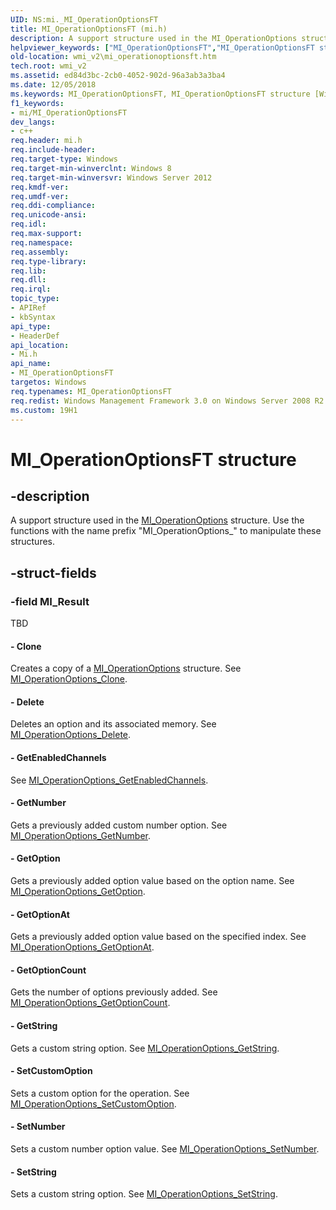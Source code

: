```yaml
---
UID: NS:mi._MI_OperationOptionsFT
title: MI_OperationOptionsFT (mi.h)
description: A support structure used in the MI_OperationOptions structure. Use the functions with the name prefix &#0034;MI_OperationOptions_&#0034; to manipulate these structures.
helpviewer_keywords: ["MI_OperationOptionsFT","MI_OperationOptionsFT structure [Windows Management Infrastructure (MI)]","mi/MI_OperationOptionsFT","wmi_v2.mi_operationoptionsft"]
old-location: wmi_v2\mi_operationoptionsft.htm
tech.root: wmi_v2
ms.assetid: ed84d3bc-2cb0-4052-902d-96a3ab3a3ba4
ms.date: 12/05/2018
ms.keywords: MI_OperationOptionsFT, MI_OperationOptionsFT structure [Windows Management Infrastructure (MI)], mi/MI_OperationOptionsFT, wmi_v2.mi_operationoptionsft
f1_keywords:
- mi/MI_OperationOptionsFT
dev_langs:
- c++
req.header: mi.h
req.include-header: 
req.target-type: Windows
req.target-min-winverclnt: Windows 8
req.target-min-winversvr: Windows Server 2012
req.kmdf-ver: 
req.umdf-ver: 
req.ddi-compliance: 
req.unicode-ansi: 
req.idl: 
req.max-support: 
req.namespace: 
req.assembly: 
req.type-library: 
req.lib: 
req.dll: 
req.irql: 
topic_type:
- APIRef
- kbSyntax
api_type:
- HeaderDef
api_location:
- Mi.h
api_name:
- MI_OperationOptionsFT
targetos: Windows
req.typenames: MI_OperationOptionsFT
req.redist: Windows Management Framework 3.0 on Windows Server 2008 R2 with SP1, Windows 7 with SP1, and Windows Server 2008 with SP2
ms.custom: 19H1
---
```


# MI_OperationOptionsFT structure


## -description


A support structure used in the <a href="https://docs.microsoft.com/windows/desktop/api/mi/ns-mi-mi_operationoptions">MI_OperationOptions</a> structure.  Use the functions with the name prefix "MI_OperationOptions_" to manipulate these structures.


## -struct-fields




### -field MI_Result

TBD 




#### - Clone

Creates a copy of a <a href="https://docs.microsoft.com/windows/desktop/api/mi/ns-mi-mi_operationoptions">MI_OperationOptions</a> structure. See <a href="https://docs.microsoft.com/previous-versions/windows/desktop/api/mi/nf-mi-mi_operationoptions_clone">MI_OperationOptions_Clone</a>.


#### - Delete

Deletes an option and its associated memory. See <a href="https://docs.microsoft.com/previous-versions/windows/desktop/api/mi/nf-mi-mi_operationoptions_delete">MI_OperationOptions_Delete</a>.


#### - GetEnabledChannels

See <a href="https://docs.microsoft.com/previous-versions/windows/desktop/api/mi/nf-mi-mi_operationoptions_getenabledchannels">MI_OperationOptions_GetEnabledChannels</a>.


#### - GetNumber

Gets a previously added custom number option. See <a href="https://docs.microsoft.com/previous-versions/windows/desktop/api/mi/nf-mi-mi_operationoptions_getnumber">MI_OperationOptions_GetNumber</a>.


#### - GetOption

Gets a previously added option value based on the option name. See <a href="https://docs.microsoft.com/previous-versions/windows/desktop/api/mi/nf-mi-mi_operationoptions_getoption">MI_OperationOptions_GetOption</a>.


#### - GetOptionAt

Gets a previously added option value based on the specified index. See <a href="https://docs.microsoft.com/previous-versions/windows/desktop/api/mi/nf-mi-mi_operationoptions_getoptionat">MI_OperationOptions_GetOptionAt</a>.


#### - GetOptionCount

Gets the number of options previously added. See <a href="https://docs.microsoft.com/previous-versions/windows/desktop/api/mi/nf-mi-mi_operationoptions_getoptioncount">MI_OperationOptions_GetOptionCount</a>.


#### - GetString

Gets a custom string option. See <a href="https://docs.microsoft.com/previous-versions/windows/desktop/api/mi/nf-mi-mi_operationoptions_getstring">MI_OperationOptions_GetString</a>.


#### - SetCustomOption

Sets a custom option for the operation. See <a href="https://docs.microsoft.com/previous-versions/windows/desktop/api/mi/nf-mi-mi_operationoptions_setcustomoption">MI_OperationOptions_SetCustomOption</a>.


#### - SetNumber

Sets a custom number option value. See <a href="https://docs.microsoft.com/previous-versions/windows/desktop/api/mi/nf-mi-mi_operationoptions_setnumber">MI_OperationOptions_SetNumber</a>.


#### - SetString

Sets a custom string option. See <a href="https://docs.microsoft.com/previous-versions/windows/desktop/api/mi/nf-mi-mi_operationoptions_setstring">MI_OperationOptions_SetString</a>.

